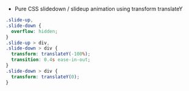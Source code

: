 - Pure CSS slidedown / slideup animation using transform translateY

```css
.slide-up,
.slide-down {
  overflow: hidden;
}
.slide-up > div,
.slide-down > div {
  transform: translateY(-100%);
  transition: 0.4s ease-in-out;
}
.slide-down > div {
  transform: translateY(0);
}
```

